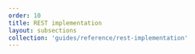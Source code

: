 ```yaml
---
order: 10
title: REST implementation
layout: subsections
collection: 'guides/reference/rest-implementation'
---
```

